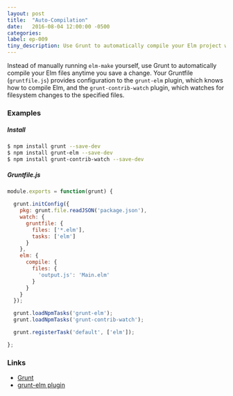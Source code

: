 ```yaml
---
layout: post
title:  "Auto-Compilation"
date:   2016-08-04 12:00:00 -0500
categories:
label: ep-009
tiny_description: Use Grunt to automatically compile your Elm project when a file is saved.
---
```


Instead of manually running `elm-make` yourself, use Grunt to automatically compile your Elm files anytime you save a change. Your Gruntfile (`gruntfile.js`) provides configuration to the `grunt-elm` plugin, which knows how to compile Elm, and the `grunt-contrib-watch` plugin, which watches for filesystem changes to the specified files.

### Examples

##### Install
```bash
$ npm install grunt --save-dev
$ npm install grunt-elm --save-dev
$ npm install grunt-contrib-watch --save-dev
```

##### Gruntfile.js
```js
module.exports = function(grunt) {

  grunt.initConfig({
    pkg: grunt.file.readJSON('package.json'),
    watch: {
      gruntfile: {
        files: ['*.elm'],
        tasks: ['elm']
      }
    },
    elm: {
      compile: {
        files: {
          'output.js': 'Main.elm'
        }
      }
    }
  });

  grunt.loadNpmTasks('grunt-elm');
  grunt.loadNpmTasks('grunt-contrib-watch');

  grunt.registerTask('default', ['elm']);

};
```


### Links

* [Grunt](http://gruntjs.com)
* [grunt-elm plugin](https://github.com/rtfeldman/grunt-elm)
